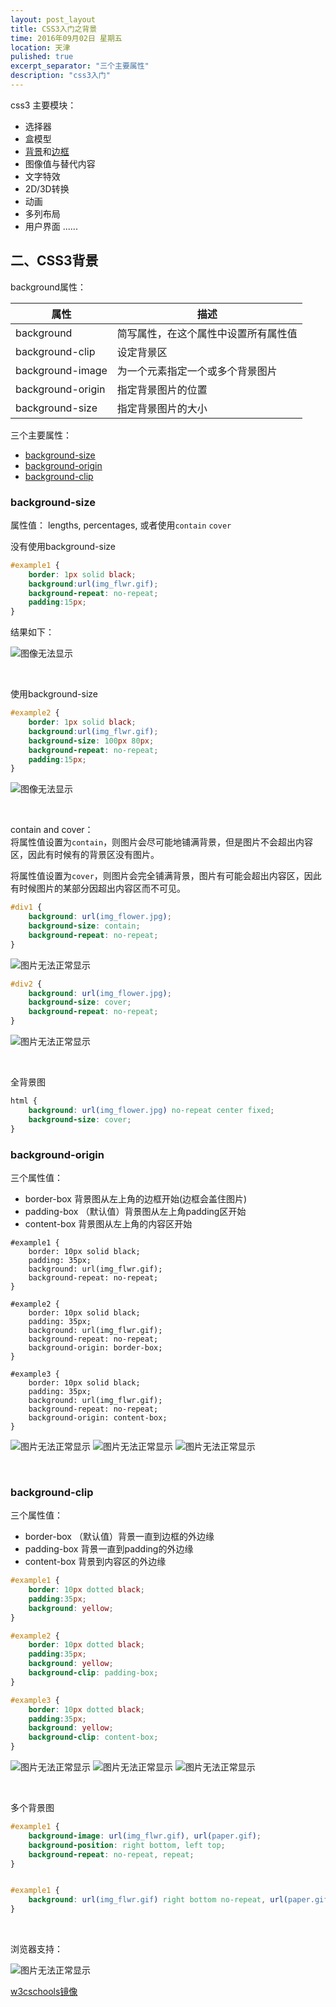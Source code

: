 ```yaml
---
layout: post_layout
title: CSS3入门之背景
time: 2016年09月02日 星期五
location: 天津
pulished: true
excerpt_separator: "三个主要属性"
description: "css3入门"
---
```

css3 主要模块：

+ 选择器
+ 盒模型
+ [背景](#ChapterBackground)和[边框](http://heddazhu.github.io/2016/09/01/CSS3.html#Chapter1)
+ 图像值与替代内容
+ 文字特效
+ 2D/3D转换
+ 动画
+ 多列布局
+ 用户界面        ......

## <span id="ChapterBackground">二、CSS3背景</span>

background属性：

属性|描述
---------|------------
background|简写属性，在这个属性中设置所有属性值
background-clip|设定背景区
background-image|为一个元素指定一个或多个背景图片
background-origin|指定背景图片的位置
background-size|指定背景图片的大小


三个主要属性：

+ [background-size](#backgroundSize)
+ [background-origin](#backgroundOrigin)
+ [background-clip](#backgroundClip)


### <span id="backgroundSize">background-size</span>

属性值：
 lengths, percentages, 或者使用`contain`  `cover`

没有使用background-size

```css
#example1 {
    border: 1px solid black;
    background:url(img_flwr.gif);
    background-repeat: no-repeat;
    padding:15px;
}


```
结果如下：

<img src="/assets/img/CSS3/background_size_1.png" alt="图像无法显示">

&#160; &#160; &#160; &#160;

使用background-size

```css
#example2 {
    border: 1px solid black;
    background:url(img_flwr.gif);
    background-size: 100px 80px;
    background-repeat: no-repeat;
    padding:15px;
}
```
<img src="/assets/img/CSS3/background_size_2.png" alt="图像无法显示">

&#160; &#160; &#160; &#160;

contain and cover：    
将属性值设置为`contain`，则图片会尽可能地铺满背景，但是图片不会超出内容区，因此有时候有的背景区没有图片。

将属性值设置为`cover`，则图片会完全铺满背景，图片有可能会超出内容区，因此有时候图片的某部分因超出内容区而不可见。

```css
#div1 {
    background: url(img_flower.jpg);
    background-size: contain;
    background-repeat: no-repeat;
}
```

<img src="/assets/img/CSS3/backgroud_size_contain.png" alt="图片无法正常显示">


```css 
#div2 {
    background: url(img_flower.jpg);
    background-size: cover;
    background-repeat: no-repeat;
} 
````

<img src="/assets/img/CSS3/backgroud_size_cover.png" alt="图片无法正常显示">

&#160;

全背景图

```css
html {
    background: url(img_flower.jpg) no-repeat center fixed;
    background-size: cover;
} 
```



### <span id="backgroundOrigin">background-origin</span>

三个属性值：

+ border-box   背景图从左上角的边框开始(边框会盖住图片)
+ padding-box  （默认值）背景图从左上角padding区开始
+ content-box   背景图从左上角的内容区开始

```csss
#example1 {
    border: 10px solid black;
    padding: 35px;
    background: url(img_flwr.gif);
    background-repeat: no-repeat;
}

#example2 {
    border: 10px solid black;
    padding: 35px;
    background: url(img_flwr.gif);
    background-repeat: no-repeat;
    background-origin: border-box;
}

#example3 {
    border: 10px solid black;
    padding: 35px;
    background: url(img_flwr.gif);
    background-repeat: no-repeat;
    background-origin: content-box;
}
```

<img src="/assets/img/CSS3/background_origin_paddingbox.png" alt="图片无法正常显示">

<img src="/assets/img/CSS3/background_origin_borderbox.png" alt="图片无法正常显示">

<img src="/assets/img/CSS3/background_origin_contentbox.png" alt="图片无法正常显示">

&#160;

### <span id="backgroundClip">background-clip</span>

三个属性值：

+ border-box   （默认值）背景一直到边框的外边缘
+ padding-box   背景一直到padding的外边缘
+ content-box   背景到内容区的外边缘

```css
#example1 {
    border: 10px dotted black;
    padding:35px;
    background: yellow;
}

#example2 {
    border: 10px dotted black;
    padding:35px;
    background: yellow;
    background-clip: padding-box;
}

#example3 {
    border: 10px dotted black;
    padding:35px;
    background: yellow;
    background-clip: content-box;
}

```
<img src="/assets/img/CSS3/backgroud_clip_borderbox.png" alt="图片无法正常显示">

<img src="/assets/img/CSS3/backgroud_clip_paddingbox.png" alt="图片无法正常显示">

<img src="/assets/img/CSS3/backgroud_clip_contentbox.png" alt="图片无法正常显示">

&#160;

多个背景图

```css
#example1 {
    background-image: url(img_flwr.gif), url(paper.gif);
    background-position: right bottom, left top;
    background-repeat: no-repeat, repeat;
} 
```
```css

#example1 {
    background: url(img_flwr.gif) right bottom no-repeat, url(paper.gif) left top repeat;
}
```

&#160;

浏览器支持：

<img src="/assets/img/CSS3/background_browerSupport.png" alt="图片无法正常显示">

[w3cschools镜像](http://w3schools.bootcss.com/css/background_browerSupport.html)
